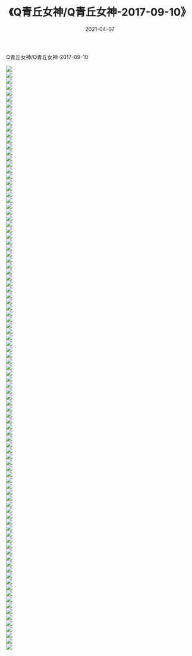 ﻿---
layout: post
title:  《Q青丘女神/Q青丘女神-2017-09-10》
date:   2021-04-07
img: http://img.660000.xyz/Sharelink/网络美图/2021/Q青丘女神/Q青丘女神-2017-09-10/000.jpg
categories: [美女, 清纯, 唯美]
---

Q青丘女神/Q青丘女神-2017-09-10

 ![](http://img.660000.xyz/Sharelink/网络美图/2021/Q青丘女神/Q青丘女神-2017-09-10/001.jpg) <br>![](http://img.660000.xyz/Sharelink/网络美图/2021/Q青丘女神/Q青丘女神-2017-09-10/002.jpg) <br>![](http://img.660000.xyz/Sharelink/网络美图/2021/Q青丘女神/Q青丘女神-2017-09-10/003.jpg) <br>![](http://img.660000.xyz/Sharelink/网络美图/2021/Q青丘女神/Q青丘女神-2017-09-10/004.jpg) <br>![](http://img.660000.xyz/Sharelink/网络美图/2021/Q青丘女神/Q青丘女神-2017-09-10/005.jpg) <br>![](http://img.660000.xyz/Sharelink/网络美图/2021/Q青丘女神/Q青丘女神-2017-09-10/006.jpg) <br>![](http://img.660000.xyz/Sharelink/网络美图/2021/Q青丘女神/Q青丘女神-2017-09-10/007.jpg) <br>![](http://img.660000.xyz/Sharelink/网络美图/2021/Q青丘女神/Q青丘女神-2017-09-10/008.jpg) <br>![](http://img.660000.xyz/Sharelink/网络美图/2021/Q青丘女神/Q青丘女神-2017-09-10/009.jpg) <br>![](http://img.660000.xyz/Sharelink/网络美图/2021/Q青丘女神/Q青丘女神-2017-09-10/010.jpg) <br>![](http://img.660000.xyz/Sharelink/网络美图/2021/Q青丘女神/Q青丘女神-2017-09-10/011.jpg) <br>![](http://img.660000.xyz/Sharelink/网络美图/2021/Q青丘女神/Q青丘女神-2017-09-10/012.jpg) <br>![](http://img.660000.xyz/Sharelink/网络美图/2021/Q青丘女神/Q青丘女神-2017-09-10/013.jpg) <br>![](http://img.660000.xyz/Sharelink/网络美图/2021/Q青丘女神/Q青丘女神-2017-09-10/014.jpg) <br>![](http://img.660000.xyz/Sharelink/网络美图/2021/Q青丘女神/Q青丘女神-2017-09-10/015.jpg) <br>![](http://img.660000.xyz/Sharelink/网络美图/2021/Q青丘女神/Q青丘女神-2017-09-10/016.jpg) <br>![](http://img.660000.xyz/Sharelink/网络美图/2021/Q青丘女神/Q青丘女神-2017-09-10/017.jpg) <br>![](http://img.660000.xyz/Sharelink/网络美图/2021/Q青丘女神/Q青丘女神-2017-09-10/018.jpg) <br>![](http://img.660000.xyz/Sharelink/网络美图/2021/Q青丘女神/Q青丘女神-2017-09-10/019.jpg) <br>![](http://img.660000.xyz/Sharelink/网络美图/2021/Q青丘女神/Q青丘女神-2017-09-10/020.jpg) <br>![](http://img.660000.xyz/Sharelink/网络美图/2021/Q青丘女神/Q青丘女神-2017-09-10/021.jpg) <br>![](http://img.660000.xyz/Sharelink/网络美图/2021/Q青丘女神/Q青丘女神-2017-09-10/022.jpg) <br>![](http://img.660000.xyz/Sharelink/网络美图/2021/Q青丘女神/Q青丘女神-2017-09-10/023.jpg) <br>![](http://img.660000.xyz/Sharelink/网络美图/2021/Q青丘女神/Q青丘女神-2017-09-10/024.jpg) <br>![](http://img.660000.xyz/Sharelink/网络美图/2021/Q青丘女神/Q青丘女神-2017-09-10/025.jpg) <br>![](http://img.660000.xyz/Sharelink/网络美图/2021/Q青丘女神/Q青丘女神-2017-09-10/026.jpg) <br>![](http://img.660000.xyz/Sharelink/网络美图/2021/Q青丘女神/Q青丘女神-2017-09-10/027.jpg) <br>![](http://img.660000.xyz/Sharelink/网络美图/2021/Q青丘女神/Q青丘女神-2017-09-10/028.jpg) <br>![](http://img.660000.xyz/Sharelink/网络美图/2021/Q青丘女神/Q青丘女神-2017-09-10/029.jpg) <br>![](http://img.660000.xyz/Sharelink/网络美图/2021/Q青丘女神/Q青丘女神-2017-09-10/030.jpg) <br>![](http://img.660000.xyz/Sharelink/网络美图/2021/Q青丘女神/Q青丘女神-2017-09-10/031.jpg) <br>![](http://img.660000.xyz/Sharelink/网络美图/2021/Q青丘女神/Q青丘女神-2017-09-10/032.jpg) <br>![](http://img.660000.xyz/Sharelink/网络美图/2021/Q青丘女神/Q青丘女神-2017-09-10/033.jpg) <br>![](http://img.660000.xyz/Sharelink/网络美图/2021/Q青丘女神/Q青丘女神-2017-09-10/034.jpg) <br>![](http://img.660000.xyz/Sharelink/网络美图/2021/Q青丘女神/Q青丘女神-2017-09-10/035.jpg) <br>![](http://img.660000.xyz/Sharelink/网络美图/2021/Q青丘女神/Q青丘女神-2017-09-10/036.jpg) <br>![](http://img.660000.xyz/Sharelink/网络美图/2021/Q青丘女神/Q青丘女神-2017-09-10/037.jpg) <br>![](http://img.660000.xyz/Sharelink/网络美图/2021/Q青丘女神/Q青丘女神-2017-09-10/038.jpg) <br>![](http://img.660000.xyz/Sharelink/网络美图/2021/Q青丘女神/Q青丘女神-2017-09-10/039.jpg) <br>![](http://img.660000.xyz/Sharelink/网络美图/2021/Q青丘女神/Q青丘女神-2017-09-10/040.jpg) <br>![](http://img.660000.xyz/Sharelink/网络美图/2021/Q青丘女神/Q青丘女神-2017-09-10/041.jpg) <br>![](http://img.660000.xyz/Sharelink/网络美图/2021/Q青丘女神/Q青丘女神-2017-09-10/042.jpg) <br>![](http://img.660000.xyz/Sharelink/网络美图/2021/Q青丘女神/Q青丘女神-2017-09-10/043.jpg) <br>![](http://img.660000.xyz/Sharelink/网络美图/2021/Q青丘女神/Q青丘女神-2017-09-10/044.jpg) <br>![](http://img.660000.xyz/Sharelink/网络美图/2021/Q青丘女神/Q青丘女神-2017-09-10/045.jpg) <br>![](http://img.660000.xyz/Sharelink/网络美图/2021/Q青丘女神/Q青丘女神-2017-09-10/046.jpg) <br>![](http://img.660000.xyz/Sharelink/网络美图/2021/Q青丘女神/Q青丘女神-2017-09-10/047.jpg) <br>![](http://img.660000.xyz/Sharelink/网络美图/2021/Q青丘女神/Q青丘女神-2017-09-10/048.jpg) <br>![](http://img.660000.xyz/Sharelink/网络美图/2021/Q青丘女神/Q青丘女神-2017-09-10/049.jpg) <br>![](http://img.660000.xyz/Sharelink/网络美图/2021/Q青丘女神/Q青丘女神-2017-09-10/050.jpg) <br>![](http://img.660000.xyz/Sharelink/网络美图/2021/Q青丘女神/Q青丘女神-2017-09-10/051.jpg) <br>![](http://img.660000.xyz/Sharelink/网络美图/2021/Q青丘女神/Q青丘女神-2017-09-10/052.jpg) <br>![](http://img.660000.xyz/Sharelink/网络美图/2021/Q青丘女神/Q青丘女神-2017-09-10/053.jpg) <br>![](http://img.660000.xyz/Sharelink/网络美图/2021/Q青丘女神/Q青丘女神-2017-09-10/054.jpg) <br>![](http://img.660000.xyz/Sharelink/网络美图/2021/Q青丘女神/Q青丘女神-2017-09-10/055.jpg) <br>![](http://img.660000.xyz/Sharelink/网络美图/2021/Q青丘女神/Q青丘女神-2017-09-10/056.jpg) <br>![](http://img.660000.xyz/Sharelink/网络美图/2021/Q青丘女神/Q青丘女神-2017-09-10/057.jpg) <br>![](http://img.660000.xyz/Sharelink/网络美图/2021/Q青丘女神/Q青丘女神-2017-09-10/058.jpg) <br>![](http://img.660000.xyz/Sharelink/网络美图/2021/Q青丘女神/Q青丘女神-2017-09-10/059.jpg) <br>![](http://img.660000.xyz/Sharelink/网络美图/2021/Q青丘女神/Q青丘女神-2017-09-10/060.jpg) <br>![](http://img.660000.xyz/Sharelink/网络美图/2021/Q青丘女神/Q青丘女神-2017-09-10/061.jpg) <br>![](http://img.660000.xyz/Sharelink/网络美图/2021/Q青丘女神/Q青丘女神-2017-09-10/062.jpg) <br>![](http://img.660000.xyz/Sharelink/网络美图/2021/Q青丘女神/Q青丘女神-2017-09-10/063.jpg) <br>![](http://img.660000.xyz/Sharelink/网络美图/2021/Q青丘女神/Q青丘女神-2017-09-10/064.jpg) <br>![](http://img.660000.xyz/Sharelink/网络美图/2021/Q青丘女神/Q青丘女神-2017-09-10/065.jpg) <br>![](http://img.660000.xyz/Sharelink/网络美图/2021/Q青丘女神/Q青丘女神-2017-09-10/066.jpg) <br>![](http://img.660000.xyz/Sharelink/网络美图/2021/Q青丘女神/Q青丘女神-2017-09-10/067.jpg) <br>![](http://img.660000.xyz/Sharelink/网络美图/2021/Q青丘女神/Q青丘女神-2017-09-10/068.jpg) <br>![](http://img.660000.xyz/Sharelink/网络美图/2021/Q青丘女神/Q青丘女神-2017-09-10/069.jpg) <br>![](http://img.660000.xyz/Sharelink/网络美图/2021/Q青丘女神/Q青丘女神-2017-09-10/070.jpg) <br>![](http://img.660000.xyz/Sharelink/网络美图/2021/Q青丘女神/Q青丘女神-2017-09-10/071.jpg) <br>![](http://img.660000.xyz/Sharelink/网络美图/2021/Q青丘女神/Q青丘女神-2017-09-10/072.jpg) <br>![](http://img.660000.xyz/Sharelink/网络美图/2021/Q青丘女神/Q青丘女神-2017-09-10/073.jpg) <br>![](http://img.660000.xyz/Sharelink/网络美图/2021/Q青丘女神/Q青丘女神-2017-09-10/074.jpg) <br>![](http://img.660000.xyz/Sharelink/网络美图/2021/Q青丘女神/Q青丘女神-2017-09-10/075.jpg) <br>![](http://img.660000.xyz/Sharelink/网络美图/2021/Q青丘女神/Q青丘女神-2017-09-10/076.jpg) <br>![](http://img.660000.xyz/Sharelink/网络美图/2021/Q青丘女神/Q青丘女神-2017-09-10/077.jpg) <br>![](http://img.660000.xyz/Sharelink/网络美图/2021/Q青丘女神/Q青丘女神-2017-09-10/078.jpg) <br>![](http://img.660000.xyz/Sharelink/网络美图/2021/Q青丘女神/Q青丘女神-2017-09-10/079.jpg) <br>![](http://img.660000.xyz/Sharelink/网络美图/2021/Q青丘女神/Q青丘女神-2017-09-10/080.jpg) <br>![](http://img.660000.xyz/Sharelink/网络美图/2021/Q青丘女神/Q青丘女神-2017-09-10/081.jpg) <br>![](http://img.660000.xyz/Sharelink/网络美图/2021/Q青丘女神/Q青丘女神-2017-09-10/082.jpg) <br>![](http://img.660000.xyz/Sharelink/网络美图/2021/Q青丘女神/Q青丘女神-2017-09-10/083.jpg) <br>![](http://img.660000.xyz/Sharelink/网络美图/2021/Q青丘女神/Q青丘女神-2017-09-10/084.jpg) <br>![](http://img.660000.xyz/Sharelink/网络美图/2021/Q青丘女神/Q青丘女神-2017-09-10/085.jpg) <br>![](http://img.660000.xyz/Sharelink/网络美图/2021/Q青丘女神/Q青丘女神-2017-09-10/086.jpg) <br>![](http://img.660000.xyz/Sharelink/网络美图/2021/Q青丘女神/Q青丘女神-2017-09-10/087.jpg) <br>![](http://img.660000.xyz/Sharelink/网络美图/2021/Q青丘女神/Q青丘女神-2017-09-10/088.jpg) <br>![](http://img.660000.xyz/Sharelink/网络美图/2021/Q青丘女神/Q青丘女神-2017-09-10/089.jpg) <br>![](http://img.660000.xyz/Sharelink/网络美图/2021/Q青丘女神/Q青丘女神-2017-09-10/090.jpg) <br>![](http://img.660000.xyz/Sharelink/网络美图/2021/Q青丘女神/Q青丘女神-2017-09-10/091.jpg) <br>![](http://img.660000.xyz/Sharelink/网络美图/2021/Q青丘女神/Q青丘女神-2017-09-10/092.jpg) <br>![](http://img.660000.xyz/Sharelink/网络美图/2021/Q青丘女神/Q青丘女神-2017-09-10/093.jpg) <br>![](http://img.660000.xyz/Sharelink/网络美图/2021/Q青丘女神/Q青丘女神-2017-09-10/094.jpg) <br>![](http://img.660000.xyz/Sharelink/网络美图/2021/Q青丘女神/Q青丘女神-2017-09-10/095.jpg) <br>![](http://img.660000.xyz/Sharelink/网络美图/2021/Q青丘女神/Q青丘女神-2017-09-10/096.jpg) <br>![](http://img.660000.xyz/Sharelink/网络美图/2021/Q青丘女神/Q青丘女神-2017-09-10/097.jpg) <br>![](http://img.660000.xyz/Sharelink/网络美图/2021/Q青丘女神/Q青丘女神-2017-09-10/098.jpg) <br>
